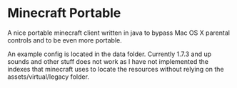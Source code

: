 # Minecraft Portable

A nice portable minecraft client written in java to bypass Mac OS X parental controls and to be even more portable.

An example config is located in the data folder.
Currently 1.7.3 and up sounds and other stuff does not work as I have not implemented the indexes that minecraft uses to locate the resources without relying on the assets/virtual/legacy folder.

